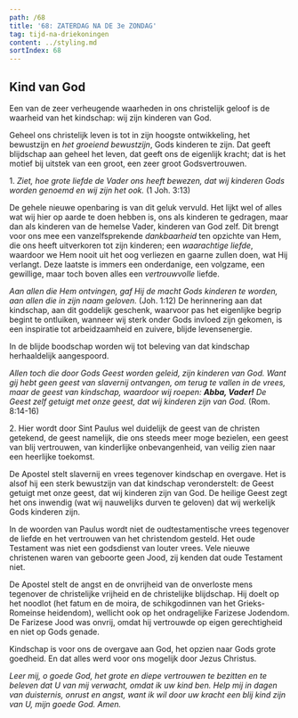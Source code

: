 ```yaml
---
path: /68
title: '68: ZATERDAG NA DE 3e ZONDAG'
tag: tijd-na-driekoningen
content: ../styling.md
sortIndex: 68
---
```


## Kind van God

Een van de zeer verheugende waarheden in ons christelijk geloof is de waarheid van het kindschap: wij zijn kinderen van God.

Geheel ons christelijk leven is tot in zijn hoogste ontwikkeling, het bewustzijn en _het groeiend bewustzijn_, Gods kinderen te zijn. Dat geeft blijdschap aan geheel het leven, dat geeft ons de eigenlijk kracht; dat is het motief bij uitstek van een groot, een zeer groot Godsvertrouwen.

1\. _Ziet, hoe grote liefde de Vader ons heeft bewezen, dat wij kinderen Gods worden genoemd en wij zijn het ook._ (1 Joh. 3:13)

De gehele nieuwe openbaring is van dit geluk vervuld. Het lijkt wel of alles wat wij hier op aarde te doen hebben is, ons als kinderen te gedragen, maar dan als kinderen van de hemelse Vader, kinderen van God zelf. Dit brengt voor ons mee een vanzelfsprekende _dankbaarheid_ ten opzichte van Hem, die ons heeft uitverkoren tot zijn kinderen; een _waarachtige liefde_, waardoor we Hem nooit uit het oog verliezen en gaarne zullen doen, wat Hij verlangt. Deze laatste is immers een onderdanige, een volgzame, een gewillige, maar toch boven alles een _vertrouwvolle_ liefde.

_Aan allen die Hem ontvingen, gaf Hij de macht Gods kinderen te worden, aan allen die in zijn naam geloven._ (Joh. 1:12) De herinnering aan dat kindschap, aan dit goddelijk geschenk, waarvoor pas het eigenlijke begrip begint te ontluiken, wanneer wij sterk onder Gods invloed zijn gekomen, is een inspiratie tot arbeidzaamheid en zuivere, blijde levensenergie.

In de blijde boodschap worden wij tot beleving van dat kindschap herhaaldelijk aangespoord.

_Allen toch die door Gods Geest worden geleid, zijn kinderen van God. Want gij hebt geen geest van slavernij ontvangen, om terug te vallen in de vrees, maar de geest van kindschap, waardoor wij roepen: __Abba, Vader!__ De Geest zelf getuigt met onze geest, dat wij kinderen zijn van God._ (Rom. 8:14-16)

2\. Hier wordt door Sint Paulus wel duidelijk de geest van de christen getekend, de geest namelijk, die ons steeds meer moge bezielen, een geest van blij vertrouwen, van kinderlijke onbevangenheid, van veilig zien naar een heerlijke toekomst.

De Apostel stelt slavernij en vrees tegenover kindschap en overgave. Het is alsof hij een sterk bewustzijn van dat kindschap veronderstelt: de Geest getuigt met onze geest, dat wij kinderen zijn van God. De heilige Geest zegt het ons inwendig (wat wij nauwelijks durven te geloven) dat wij werkelijk Gods kinderen zijn.

In de woorden van Paulus wordt niet de oudtestamentische vrees tegenover de liefde en het vertrouwen van het christendom gesteld. Het oude Testament was niet een godsdienst van louter vrees. Vele nieuwe christenen waren van geboorte geen Jood, zij kenden dat oude Testament niet.

De Apostel stelt de angst en de onvrijheid van de onverloste mens tegenover de christelijke vrijheid en de christelijke blijdschap. Hij doelt op het noodlot (het fatum en de moira, de schikgodinnen van het Grieks-Romeinse heidendom), wellicht ook op het ondragelijke Farizese Jodendom. De Farizese Jood was onvrij, omdat hij vertrouwde op eigen gerechtigheid en niet op Gods genade.

Kindschap is voor ons de overgave aan God, het opzien naar Gods grote goedheid. En dat alles werd voor ons mogelijk door Jezus Christus.

_Leer mij, o goede God, het grote en diepe vertrouwen te bezitten en te beleven dat U van mij verwacht, omdat ik uw kind ben. Help mij in dagen van duisternis, onrust en angst, want ik wil door uw kracht een blij kind zijn van U, mijn goede God. Amen._
